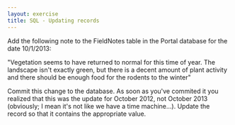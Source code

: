```yaml
---
layout: exercise
title: SQL - Updating records
---
```


Add the following note to the FieldNotes table in the Portal database
for the date 10/1/2013:

"Vegetation seems to have returned to normal for this time of year. The
landscape isn't exactly green, but there is a decent amount of plant
activity and there should be enough food for the rodents to the winter"

Commit this change to the database. As soon as you've commited it you
realized that this was the update for October 2012, not October 2013
(obviously; I mean it's not like we have a time machine...). Update the
record so that it contains the appropriate value.
